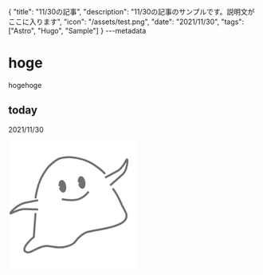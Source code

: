 {
  "title": "11/30の記事",
  "description": "11/30の記事のサンプルです。説明文がここに入ります",
  "icon": "/assets/test.png",
  "date": "2021/11/30",
  "tags": ["Astro", "Hugo", "Sample"]
}
---metadata

# hoge
hogehoge

## today
2021/11/30

![img](/assets/test.png)